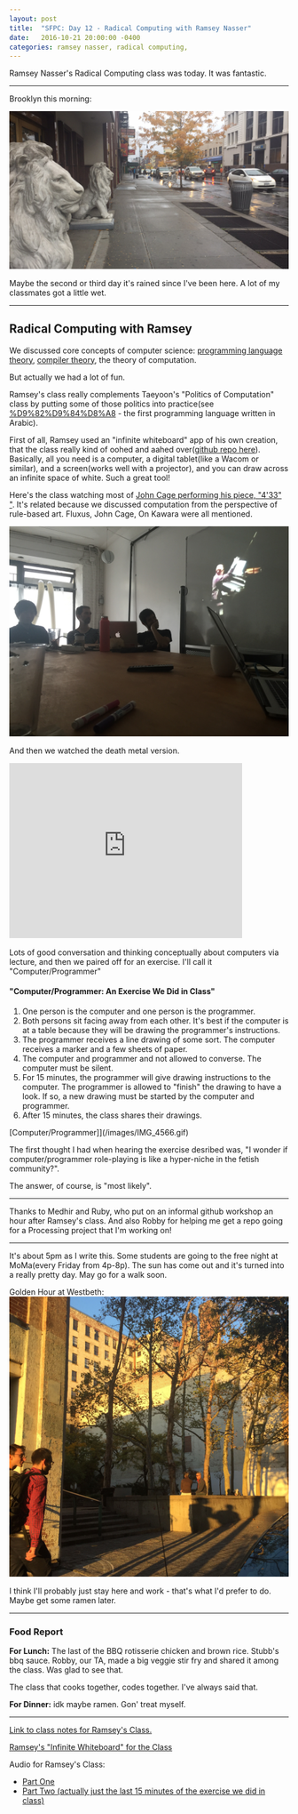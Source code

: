 ```yaml
---
layout: post
title:  "SFPC: Day 12 - Radical Computing with Ramsey Nasser"
date:   2016-10-21 20:00:00 -0400
categories: ramsey nasser, radical computing,
---
```


Ramsey Nasser's Radical Computing class was today. It was fantastic.

-----

Brooklyn this morning:

![Brooklyn lions in the rain](/images/IMG_4562.JPG)

Maybe the second or third day it's rained since I've been here. A lot of my classmates got a little wet.

-----
<h2> Radical Computing with Ramsey </h2>

We discussed core concepts of computer science: [programming language theory](https://en.wikipedia.org/wiki/Programming_language_theory), [compiler theory](https://en.wikipedia.org/wiki/Compiler#Compiler_construction), the theory of computation.

But actually we had a lot of fun.

Ramsey's class really complements Taeyoon's "Politics of Computation" class by putting some of those politics into practice(see [%D9%82%D9%84%D8%A8](http://nas.sr/%D9%82%D9%84%D8%A8/) - the first programming language written in Arabic).

First of all, Ramsey used an "infinite whiteboard" app of his own creation, that the class really kind of oohed and aahed over([github repo here](https://github.com/nasser/boards)). Basically, all you need is a computer, a digital tablet(like a Wacom or similar), and a screen(works well with a projector), and you can draw across an infinite space of white. Such a great tool!

Here's the class watching most of [John Cage performing his piece, "4'33" "](https://www.youtube.com/watch?v=gN2zcLBr_VM). It's related because we discussed computation from the perspective of rule-based art. Fluxus, John Cage, On Kawara were all mentioned.

![Watching John Cage perform 4'33"](/images/IMG_4563.JPG)

And then we watched the death metal version.

<iframe width="420" height="315" src="http://www.youtube.com/embed/hUzI3Ui1Eok" frameborder="0" allowfullscreen></iframe>

Lots of good conversation and thinking conceptually about computers via lecture, and then we paired off for an exercise. I'll call it "Computer/Programmer"

<h4> "Computer/Programmer: An Exercise We Did in Class" </h4>

1. One person is the computer and one person is the programmer.
2. Both persons sit facing away from each other. It's best if the computer is at a table because they will be drawing the programmer's instructions.
3. The programmer receives a line drawing of some sort. The computer receives a marker and a few sheets of paper.
4. The computer and programmer and not allowed to converse. The computer must be silent.
5. For 15 minutes, the programmer will give drawing instructions to the computer. The programmer is allowed to "finish" the drawing to have a look. If so, a new drawing must be started by the computer and programmer.
6. After 15 minutes, the class shares their drawings.

[Computer/Programmer]](/images/IMG_4566.gif)

The first thought I had when hearing the exercise desribed was, "I wonder if computer/programmer role-playing is like a hyper-niche in the fetish community?".

The answer, of course, is "most likely".

----

Thanks to Medhir and Ruby, who put on an informal github workshop an hour after Ramsey's class. And also Robby for helping me get a repo going for a Processing project that I'm working on!

-----

It's about 5pm as I write this. Some students are going to the free night at MoMa(every Friday from 4p-8p). The sun has come out and it's turned into a really pretty day. May go for a walk soon.

Golden Hour at Westbeth:
![Golden Hour at Westbeth](/images/IMG_4580.JPG)

I think I'll probably just stay here and work - that's what I'd prefer to do. Maybe get some ramen later.

-----

<h3> Food Report </h3>

**For Lunch:** The last of the BBQ rotisserie chicken and brown rice. Stubb's bbq sauce. Robby, our TA, made a big veggie stir fry and shared it among the class. Was glad to see that.

The class that cooks together, codes together. I've always said that.

**For Dinner:** idk maybe ramen. Gon' treat myself.

-----

[Link to class notes for Ramsey's Class.](https://paper.dropbox.com/doc/Ramseys-Radical-Computer-Science-Class-1-OMfl7BW8fiAjfd7PejQw7)

[Ramsey's "Infinite Whiteboard" for the Class](https://cdn.rawgit.com/nasser/303f0cb87d6f5a24bc2a60ac10155e94/raw/first-class.svg)

Audio for Ramsey's Class:

- [Part One](https://www.dropbox.com/s/hjms9xvbmb48uri/102116%20-%20Ramsey%20Nasser%20-%20Radical%20Computing%20Class%2001%20Part%2001.m4a?dl=0)
- [Part Two (actually just the last 15 minutes of the exercise we did in class)](https://www.dropbox.com/s/8s59ev9d9703cn6/102116%20-%20Ramsey%20Nasser%20-%20Radical%20Computing%20Class%2001%20Part%2002.m4a?dl=0)
